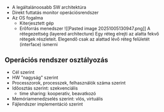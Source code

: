 - A legáltalánoosabb SW architektúra
- Direkt futtatás monitor operációsrendszer
- Az OS fogalma
	- Kiterjesztett gép 
	- Erőforrás menedszer
![[Pasted image 20251005130947.png]]
A rétegezettség (layered architecture)
Egy réteg elrejti az alatta fekvő rétegek részleteit. Elegendő csak az alattad lévő réteg felületét (interface) ismerni
## Operációs rendszer osztályozás
- Cél szerint
- HW "nagyság" szerint
- Processzorok, processzek, felhasználók száma szerint
- Időosztás szerint:  szekvenciális
	- time sharing: kooperativ, beavatkozó
- Memóriamenedzselés szerint: vlós, virtuális
- Fájlendszer implementáció szerint